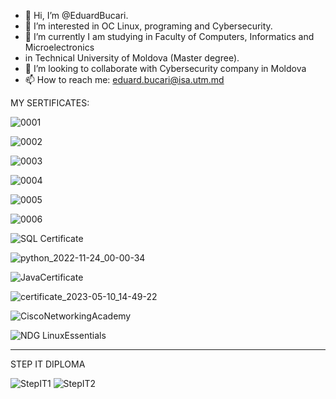 - 👋 Hi, I’m @EduardBucari.
- 👀 I’m interested in OC Linux, programing and Сybersecurity.
- 🌱 I’m currently I am studying in Faculty of Computers, Informatics and Microelectronics 
- in Technical University of Moldova (Master degree).
- 💞️ I’m looking to collaborate with Сybersecurity company in Moldova
- 📫 How to reach me: eduard.bucari@isa.utm.md

MY SERTIFICATES:

<!---
EduardBucari/EduardBucari is a ✨ special ✨ repository because its `README.md` (this file) appears on your GitHub profile.
You can click the Preview link to take a look at your changes.
--->
![0001](https://github.com/EduardBucari/EduardBucari/assets/53411489/38fda893-7a86-4931-95b5-0afd239307a8)

![0002](https://github.com/EduardBucari/EduardBucari/assets/53411489/a474324c-4d41-4a3c-98dd-417c79a56968)

![0003](https://github.com/EduardBucari/EduardBucari/assets/53411489/dd65ebe0-8420-4616-a0e2-e9e7615d5173)

![0004](https://github.com/EduardBucari/EduardBucari/assets/53411489/729fa926-36b0-48e5-b3db-008021214510)

![0005](https://github.com/EduardBucari/EduardBucari/assets/53411489/89956d64-4589-487c-b79c-f0a884f56a87)

![0006](https://github.com/EduardBucari/EduardBucari/assets/53411489/cfce930c-2431-4ffb-a39a-4ad4cca9e253)

![SQL Certificate](https://github.com/EduardBucari/EduardBucari/assets/53411489/795c1868-bc65-4532-88a0-bb19f240268f)

![python_2022-11-24_00-00-34](https://github.com/EduardBucari/EduardBucari/assets/53411489/bb91d12d-9960-448f-894d-264857a9f466)

![JavaCertificate](https://github.com/EduardBucari/EduardBucari/assets/53411489/6de5b7d4-e37a-4452-97ad-6405ded31081)

![certificate_2023-05-10_14-49-22](https://github.com/EduardBucari/EduardBucari/assets/53411489/94562948-2989-4a28-b9b6-e4ad3dc91638)

![CiscoNetworkingAcademy](https://github.com/EduardBucari/EduardBucari/assets/53411489/b718fa3d-7df9-43e5-bcc7-25ef5e3f7a5e)

![NDG LinuxEssentials](https://github.com/EduardBucari/EduardBucari/assets/53411489/f2e7fbaa-e737-4c11-8419-8e496acfc06c)

-----------------------------
STEP IT DIPLOMA

![StepIT1](https://github.com/EduardBucari/EduardBucari/assets/53411489/4285c7a8-fc4e-4d00-81e0-3e0518864d95)
![StepIT2](https://github.com/EduardBucari/EduardBucari/assets/53411489/3304b2f9-d237-4aa9-a6c1-f96da67f51b4)
